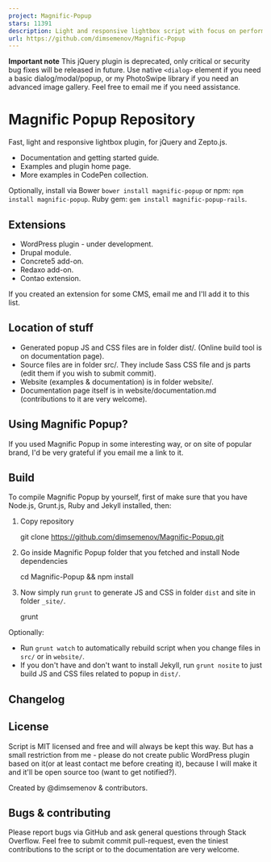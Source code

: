 ```yaml
---
project: Magnific-Popup
stars: 11391
description: Light and responsive lightbox script with focus on performance.
url: https://github.com/dimsemenov/Magnific-Popup
---
```


**Important note** This jQuery plugin is deprecated, only critical or security bug fixes will be released in future. Use native `<dialog>` element if you need a basic dialog/modal/popup, or my PhotoSwipe library if you need an advanced image gallery. Feel free to email me if you need assistance.

Magnific Popup Repository
=========================

Fast, light and responsive lightbox plugin, for jQuery and Zepto.js.

-   Documentation and getting started guide.
-   Examples and plugin home page.
-   More examples in CodePen collection.

Optionally, install via Bower `bower install magnific-popup` or npm: `npm install magnific-popup`. Ruby gem: `gem install magnific-popup-rails`.

Extensions
----------

-   WordPress plugin - under development.
-   Drupal module.
-   Concrete5 add-on.
-   Redaxo add-on.
-   Contao extension.

If you created an extension for some CMS, email me and I'll add it to this list.

Location of stuff
-----------------

-   Generated popup JS and CSS files are in folder dist/. (Online build tool is on documentation page).
-   Source files are in folder src/. They include Sass CSS file and js parts (edit them if you wish to submit commit).
-   Website (examples & documentation) is in folder website/.
-   Documentation page itself is in website/documentation.md (contributions to it are very welcome).

Using Magnific Popup?
---------------------

If you used Magnific Popup in some interesting way, or on site of popular brand, I'd be very grateful if you email me a link to it.

Build
-----

To compile Magnific Popup by yourself, first of make sure that you have Node.js, Grunt.js, Ruby and Jekyll installed, then:

1.  Copy repository
    
    git clone https://github.com/dimsemenov/Magnific-Popup.git
    
2.  Go inside Magnific Popup folder that you fetched and install Node dependencies
    
    cd Magnific-Popup && npm install
    
3.  Now simply run `grunt` to generate JS and CSS in folder `dist` and site in folder `_site/`.
    
    grunt
    

Optionally:

-   Run `grunt watch` to automatically rebuild script when you change files in `src/` or in `website/`.
-   If you don't have and don't want to install Jekyll, run `grunt nosite` to just build JS and CSS files related to popup in `dist/`.

Changelog
---------

License
-------

Script is MIT licensed and free and will always be kept this way. But has a small restriction from me - please do not create public WordPress plugin based on it(or at least contact me before creating it), because I will make it and it'll be open source too (want to get notified?).

Created by @dimsemenov & contributors.

Bugs & contributing
-------------------

Please report bugs via GitHub and ask general questions through Stack Overflow. Feel free to submit commit pull-request, even the tiniest contributions to the script or to the documentation are very welcome.
